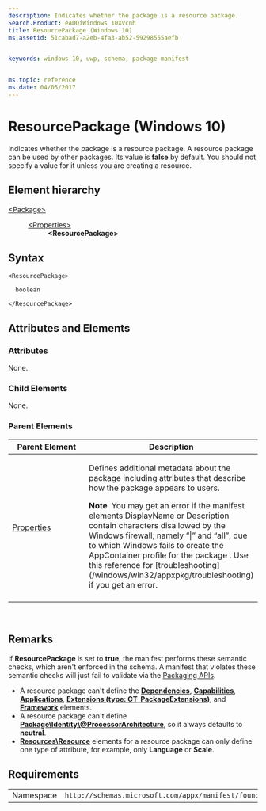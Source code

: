 ```yaml
---
description: Indicates whether the package is a resource package.
Search.Product: eADQiWindows 10XVcnh
title: ResourcePackage (Windows 10)
ms.assetid: 51cabad7-a2eb-4fa3-ab52-59298555aefb


keywords: windows 10, uwp, schema, package manifest


ms.topic: reference
ms.date: 04/05/2017
---
```


# ResourcePackage (Windows 10)


Indicates whether the package is a resource package. A resource package can be used by other packages. Its value is **false** by default. You should not specify a value for it unless you are creating a resource.

## Element hierarchy

<dl>
<dt><a href="element-package.md">&lt;Package&gt;</a></dt>
<dd>
<dl>
<dt><a href="element-properties.md">&lt;Properties&gt;</a></dt>
<dd><b>&lt;ResourcePackage&gt;</b></dd>
</dl>
</dd>
</dl>

## Syntax

``` syntax
<ResourcePackage>

  boolean

</ResourcePackage>
```

## Attributes and Elements


### Attributes

None.

### Child Elements

None.

### Parent Elements

<table>
<colgroup>
<col width="50%" />
<col width="50%" />
</colgroup>
<thead>
<tr class="header">
<th>Parent Element</th>
<th>Description</th>
</tr>
</thead>
<tbody>
<tr class="odd">
<td><a href="element-properties.md">Properties</a> </td>
<td><p>Defines additional metadata about the package including attributes that describe how the package appears to users.</p>
<div class="alert">
<strong>Note</strong>  You may get an error if the manifest elements DisplayName or Description contain characters disallowed by the Windows firewall; namely “|” and “all”, due to which Windows fails to create the AppContainer profile for the package . Use this reference for [troubleshooting](/windows/win32/appxpkg/troubleshooting) if you get an error.
</div>
<div>
 
</div></td>
</tr>
</tbody>
</table>

 

## Remarks

If **ResourcePackage** is set to **true**, the manifest performs these semantic checks, which aren't enforced in the schema. A manifest that violates these semantic checks will just fail to validate via the [Packaging APIs](/windows/win32/appxpkg/interfaces).

-   A resource package can't define the [**Dependencies**](element-dependencies.md), [**Capabilities**](element-capabilities.md), [**Applications**](element-applications.md), [**Extensions (type: CT_PackageExtensions)**](element-extensions.md), and [**Framework**](element-framework.md) elements.
-   A resource package can't define [**Package\\Identity\\@ProcessorArchitecture**](element-identity.md), so it always defaults to **neutral**.
-   [**Resources\\Resource**](element-resource.md) elements for a resource package can only define one type of attribute, for example, only **Language** or **Scale**.

## Requirements

|   |   |
|--|--|
| Namespace | `http://schemas.microsoft.com/appx/manifest/foundation/windows10` |


 

 
